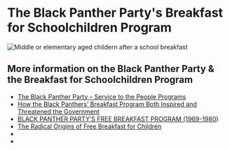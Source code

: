 # The Black Panther Party's Breakfast for Schoolchildren Program

![Middle or elementary aged childern after a school breakfast](https://assets.bonappetit.com/photos/60510376ef1e11f0cf0d5d43/16:9/w_1920,c_limit/Black-Panthers-Lede.jpg)

## More information on the Black Panther Party & the Breakfast for Schoolchildren Program

* [The Black Panther Party – Service to the People Programs](https://revolution.berkeley.edu/black-panther-party-service-people-programs/)
* [How the Black Panthers’ Breakfast Program Both Inspired and Threatened the Government](https://www.history.com/news/free-school-breakfast-black-panther-party)
* [BLACK PANTHER PARTY’S FREE BREAKFAST PROGRAM (1969-1980)](https://www.blackpast.org/african-american-history/black-panther-partys-free-breakfast-program-1969-1980/)
* [The Radical Origins of Free Breakfast for Children](https://www.eater.com/2016/2/16/11002842/free-breakfast-schools-black-panthers)
* []()
* []()

